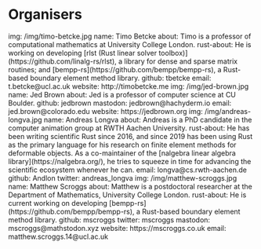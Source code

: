 # Organisers

<person>
  img: /img/timo-betcke.jpg
  name: Timo Betcke
  about: Timo is a professor of computational mathematics at University College London.
  rust-about: He is working on developing [rlst (Rust linear solver toolbox)](https://github.com/linalg-rs/rlst), a library for dense and sparse matrix routines; and [bempp-rs](https://github.com/bempp/bempp-rs), a Rust-based boundary element method library.
  github: tbetcke
  email: t.betcke@ucl.ac.uk
  website: http://timobetcke.me
</person>

<person>
  img: /img/jed-brown.jpg
  name: Jed Brown
  about: Jed is a professor of computer science at CU Boulder.
  github: jedbrown
  mastodon: jedbrown@hachyderm.io
  email: jed.brown@colorado.edu
  website: https://jedbrown.org
</person>

<person>
  img: /img/andreas-longva.jpg
  name: Andreas Longva
  about: Andreas is a PhD candidate in the computer animation group at RWTH Aachen University.
  rust-about: He has been writing scientific Rust since 2016, and since 2019 has been using Rust as the primary language for his research on finite element methods for deformable objects. As a co-maintainer of the [nalgebra linear algebra library](https://nalgebra.org/), he tries to squeeze in time for advancing the scientific ecosystem whenever he can.
  email: longva@cs.rwth-aachen.de
  github: Andlon
  twitter: andreas_longva
</person>

<person>
  img: /img/matthew-scroggs.jpg
  name: Matthew Scroggs
  about: Matthew is a postdoctoral researcher at the Department of Mathematics, University College London.
  rust-about: He is current working on developing [bempp-rs](https://github.com/bempp/bempp-rs), a Rust-based boundary element method library.
  github: mscroggs
  twitter: mscroggs
  mastodon: mscroggs@mathstodon.xyz
  website: https://mscroggs.co.uk
  email: matthew.scroggs.14@ucl.ac.uk
</person>
